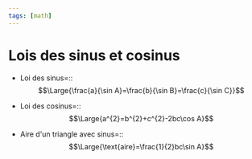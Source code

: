 ```yaml
---
tags: [math] 
---
```


# Lois des sinus et cosinus
- Loi des sinus=::$$\Large{\frac{a}{\sin A}=\frac{b}{\sin B}=\frac{c}{\sin C}}$$
<!--SR:!2023-09-20,17,270-->
- Loi des cosinus=::$$\Large{a^{2}=b^{2}+c^{2}-2bc\cos A}$$
<!--SR:!2023-09-06,3,210-->

- Aire d'un triangle avec sinus=::$$\Large{\text{aire}=\frac{1}{2}bc\sin A}$$
<!--SR:!2023-09-08,11,270-->